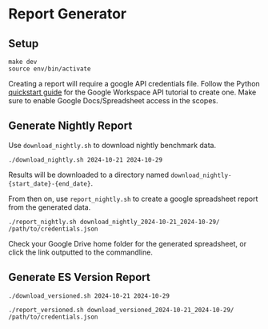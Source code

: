 # Report Generator

## Setup

```shell
make dev
source env/bin/activate
```

Creating a report will require a google API credentials file. Follow the Python [quickstart guide](https://developers.google.com/docs/api/quickstart/python) for the Google Workspace API tutorial to create one. Make sure to enable Google Docs/Spreadsheet access in the scopes.

## Generate Nightly Report

Use `download_nightly.sh` to download nightly benchmark data.

```shell
./download_nightly.sh 2024-10-21 2024-10-29
```

Results will be downloaded to a directory named `download_nightly-{start_date}-{end_date}`.

From then on, use `report_nightly.sh` to create a google spreadsheet report from the generated data.

```shell
./report_nightly.sh download_nightly_2024-10-21_2024-10-29/ /path/to/credentials.json
```

Check your Google Drive home folder for the generated spreadsheet, or click the link outputted to the commandline.

## Generate ES Version Report

```shell
./download_versioned.sh 2024-10-21 2024-10-29

./report_versioned.sh download_versioned_2024-10-21_2024-10-29/ /path/to/credentials.json
```
